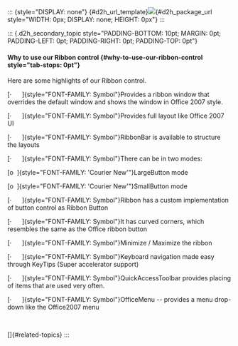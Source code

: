 ::: {style="DISPLAY: none"}
[](ms-xhelp:///?Id=d2h_url_template){#d2h_url_template}![](!package_url!){#d2h_package_url style="WIDTH: 0px; DISPLAY: none; HEIGHT: 0px"}
:::

::: {.d2h_secondary_topic style="PADDING-BOTTOM: 10pt; MARGIN: 0pt; PADDING-LEFT: 0pt; PADDING-RIGHT: 0pt; PADDING-TOP: 0pt"}
#### Why to use our Ribbon control {#why-to-use-our-ribbon-control style="tab-stops: 0pt"}

Here are some highlights of our Ribbon control.

[·      ]{style="FONT-FAMILY: Symbol"}Provides a ribbon window that overrides the default window and shows the window in Office 2007 style.

[·      ]{style="FONT-FAMILY: Symbol"}Provides full layout like Office 2007 UI

[·      ]{style="FONT-FAMILY: Symbol"}RibbonBar is available to structure the layouts

[·      ]{style="FONT-FAMILY: Symbol"}There can be in two modes:

[o  ]{style="FONT-FAMILY: 'Courier New'"}LargeButton mode

[o  ]{style="FONT-FAMILY: 'Courier New'"}SmallButton mode

[·      ]{style="FONT-FAMILY: Symbol"}Ribbon has a custom implementation of button control as Ribbon Button

[·      ]{style="FONT-FAMILY: Symbol"}It has curved corners, which resembles the same as the Office ribbon button

[·      ]{style="FONT-FAMILY: Symbol"}Minimize / Maximize the ribbon

[·      ]{style="FONT-FAMILY: Symbol"}Keyboard navigation made easy through KeyTips (Super accelerator support)

[·      ]{style="FONT-FAMILY: Symbol"}QuickAccessToolbar provides placing of items that are used very often.

[·      ]{style="FONT-FAMILY: Symbol"}OfficeMenu -- provides a menu drop-down like the Office2007 menu

 

[]{#related-topics}
:::
